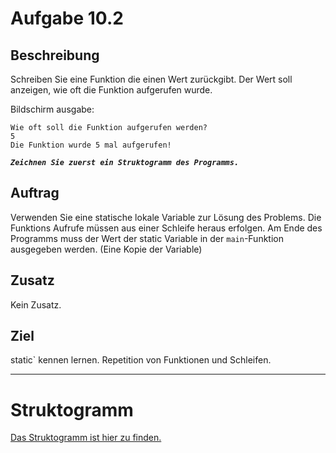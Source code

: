 # Aufgabe 10.2

## Beschreibung
Schreiben Sie eine Funktion die einen Wert zurückgibt. Der Wert soll anzeigen, wie oft die Funktion aufgerufen wurde.

Bildschirm ausgabe:
```
Wie oft soll die Funktion aufgerufen werden?
5
Die Funktion wurde 5 mal aufgerufen!
```

**_`Zeichnen Sie zuerst ein Struktogramm des Programms.`_**

## Auftrag
Verwenden Sie eine statische lokale Variable zur Lösung des Problems. Die Funktions Aufrufe müssen aus einer Schleife heraus erfolgen. Am Ende des Programms muss der Wert der static Variable in der `main`-Funktion ausgegeben werden. (Eine Kopie der Variable)

## Zusatz
Kein Zusatz.

## Ziel
static` kennen lernen. Repetition von Funktionen und Schleifen.

--------------------------------------------

# Struktogramm

[Das Struktogramm ist hier zu finden.](out/struktogramm.pdf)
